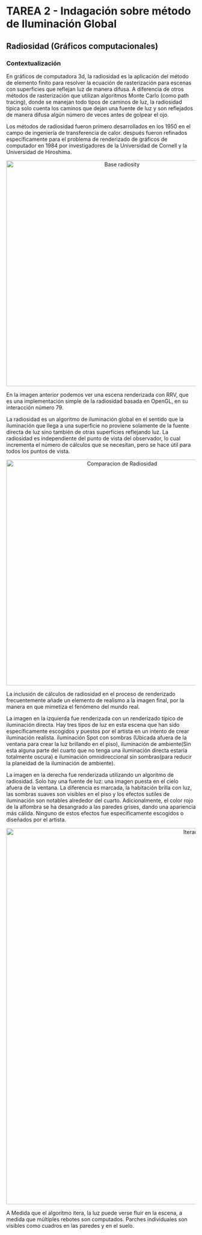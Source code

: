 # TAREA 2 - Indagación sobre método de Iluminación Global

## Radiosidad (Gráficos computacionales)

### Contextualización

En gráficos de computadora 3d, la radiosidad es la aplicación del método de elemento finito para resolver la ecuación de rasterización para escenas con superficies que reflejan luz de manera difusa. A diferencia de otros métodos de rasterización que utilizan algoritmos Monte Carlo (como path tracing), donde se manejan todo tipos de caminos de luz, la radiosidad típica solo cuenta los caminos que dejan una fuente de luz y son reflejados de manera difusa algún número de veces antes de golpear el ojo.

Los métodos de radiosidad fueron primero desarrollados en los 1950 en el campo de ingeniería de transferencia de calor. después fueron refinados específicamente para el problema de renderizado de gráficos de computador en 1984 por investigadores de la Universidad de Cornell y la Universidad de Hiroshima.

<center>
<img src="../Assets/images/Radio1.png" width="600" height="600" alt="Base radiosity"/>
</center>

En la imagen anterior podemos ver una escena renderizada con RRV, que es una implementación simple de la radiosidad basada en OpenGL, en su interacción número 79.

La radiosidad es un algoritmo de iluminación global en el sentido que la iluminación que llega a una superficie no proviene solamente de la fuente directa de luz sino también de otras superficies reflejando luz. La radiosidad es independiente del punto de vista del observador, lo cual incrementa el número de cálculos que se necesitan, pero se hace útil para todos los puntos de vista.

<center>
<img src="../Assets/images/Radiosity_Comparison.jpg" width="600" height="600" alt="Comparacion de Radiosidad"/>
</center>

La inclusión de cálculos de radiosidad en el proceso de renderizado frecuentemente añade un elemento de realismo a la imagen final, por la manera en que mimetiza el fenómeno del mundo real.

La imagen en la izquierda fue renderizada con un renderizado típico de iluminación directa. Hay tres tipos de luz en esta escena que han sido específicamente escogidos y puestos por el artista en un intento de crear iluminación realista. iluminación Spot con sombras (Ubicada afuera de la ventana para crear la luz brillando en el piso), iluminación de ambiente(Sin esta alguna parte del cuarto que no tenga una iluminación directa estaría totalmente oscura) e iluminación omnidireccional sin sombras(para reducir la planeidad de la iluminación de ambiente).

La imagen en la derecha fue renderizada utilizando un algoritmo de radiosidad. Solo hay una fuente de luz: una imagen puesta en el cielo afuera de la ventana. La diferencia es marcada, la habitación brilla con luz, las sombras suaves son visibles en el piso y los efectos sutiles de iluminación son notables alrededor del cuarto. Adicionalmente, el color rojo de la alfombra se ha desangrado a las paredes grises, dando una apariencia más cálida. Ninguno de estos efectos fue específicamente escogidos o diseñados por el artista.

<center>
<img src="../Assets/images/Radio2.png" width="1000" height="1000" alt="Iteraciones"/>
</center>

A Medida que el algoritmo itera, la luz puede verse fluir en la escena, a medida que múltiples 
rebotes son computados. Parches individuales son visibles como cuadros en las paredes y en el suelo.
